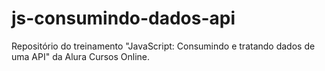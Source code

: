 # js-consumindo-dados-api
Repositório do treinamento "JavaScript: Consumindo e tratando dados de uma API" da Alura Cursos Online.


